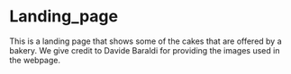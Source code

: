# Landing_page
This is a landing page that shows some of the cakes that are offered by a 
bakery. We give credit to Davide Baraldi for providing the images used in the
webpage. 
